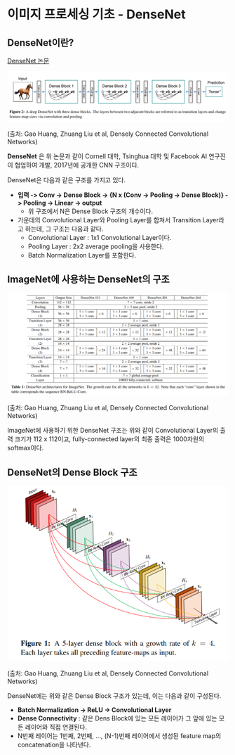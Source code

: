 # 이미지 프로세싱 기초 - DenseNet

## DenseNet이란?

[DenseNet 논문](https://arxiv.org/pdf/1608.06993.pdf)

![DenseNet의 구조](./images/DenseNet_1.PNG)

(출처: Gao Huang, Zhuang Liu et al, Densely Connected Convolutional Networks)

**DenseNet** 은 위 논문과 같이 Cornell 대학, Tsinghua 대학 및 Facebook AI 연구진이 협업하여 개발, 2017년에 공개한 CNN 구조이다.

DenseNet은 다음과 같은 구조를 가지고 있다.
* **입력 -> Conv -> Dense Block -> {N x (Conv -> Pooling -> Dense Block)} -> Pooling -> Linear -> output**
  * 위 구조에서 N은 Dense Block 구조의 개수이다.
* 가운데의 Convolutional Layer와 Pooling Layer를 합쳐서 Transition Layer라고 하는데, 그 구조는 다음과 같다.
  * Convolutional Layer : 1x1 Convolutional Layer이다.
  * Pooling Layer : 2x2 average pooling을 사용한다.
  * Batch Normalization Layer를 포함한다.

## ImageNet에 사용하는 DenseNet의 구조

![ImageNet용 DenseNet의 구조](./images/DenseNet_3.PNG)

(출처: Gao Huang, Zhuang Liu et al, Densely Connected Convolutional Networks)

ImageNet에 사용하기 위한 DenseNet 구조는 위와 같이 Convolutional Layer의 출력 크기가 112 x 112이고, fully-connected layer의 최종 출력은 1000차원의 softmax이다.

## DenseNet의 Dense Block 구조

![Dense Block 구조](./images/DenseNet_2.PNG)

(출처: Gao Huang, Zhuang Liu et al, Densely Connected Convolutional Networks)

DenseNet에는 위와 같은 Dense Block 구조가 있는데, 이는 다음과 같이 구성된다.
* **Batch Normalization -> ReLU -> Convolutional Layer**
* **Dense Connectivity** : 같은 Dens Block에 있는 모든 레이어가 그 앞에 있는 모든 레이어와 직접 연결된다.
* N번째 레이어는 1번째, 2번째, ..., (N-1)번째 레이어에서 생성된 feature map의 concatenation을 나타낸다.